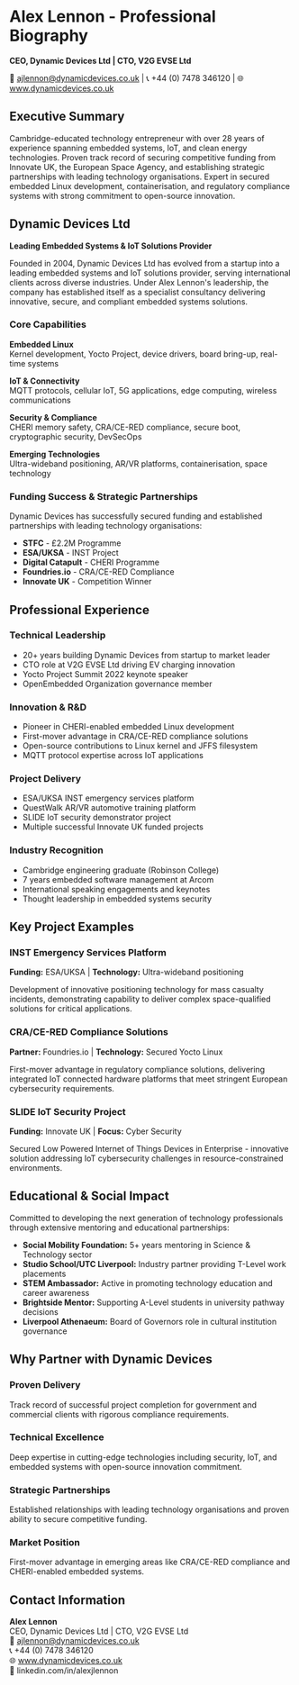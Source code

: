 # Alex Lennon - Professional Biography

**CEO, Dynamic Devices Ltd | CTO, V2G EVSE Ltd**

📧 ajlennon@dynamicdevices.co.uk | 📞 +44 (0) 7478 346120 | 🌐 www.dynamicdevices.co.uk

## Executive Summary

Cambridge-educated technology entrepreneur with over 28 years of experience spanning embedded systems, IoT, and clean energy technologies. Proven track record of securing competitive funding from Innovate UK, the European Space Agency, and establishing strategic partnerships with leading technology organisations. Expert in secured embedded Linux development, containerisation, and regulatory compliance systems with strong commitment to open-source innovation.

## Dynamic Devices Ltd
**Leading Embedded Systems & IoT Solutions Provider**

Founded in 2004, Dynamic Devices Ltd has evolved from a startup into a leading embedded systems and IoT solutions provider, serving international clients across diverse industries. Under Alex Lennon's leadership, the company has established itself as a specialist consultancy delivering innovative, secure, and compliant embedded systems solutions.

### Core Capabilities

**Embedded Linux**  
Kernel development, Yocto Project, device drivers, board bring-up, real-time systems

**IoT & Connectivity**  
MQTT protocols, cellular IoT, 5G applications, edge computing, wireless communications

**Security & Compliance**  
CHERI memory safety, CRA/CE-RED compliance, secure boot, cryptographic security, DevSecOps

**Emerging Technologies**  
Ultra-wideband positioning, AR/VR platforms, containerisation, space technology

### Funding Success & Strategic Partnerships

Dynamic Devices has successfully secured funding and established partnerships with leading technology organisations:

- **STFC** - £2.2M Programme
- **ESA/UKSA** - INST Project
- **Digital Catapult** - CHERI Programme
- **Foundries.io** - CRA/CE-RED Compliance
- **Innovate UK** - Competition Winner

## Professional Experience

### Technical Leadership
- 20+ years building Dynamic Devices from startup to market leader
- CTO role at V2G EVSE Ltd driving EV charging innovation
- Yocto Project Summit 2022 keynote speaker
- OpenEmbedded Organization governance member

### Innovation & R&D
- Pioneer in CHERI-enabled embedded Linux development
- First-mover advantage in CRA/CE-RED compliance solutions
- Open-source contributions to Linux kernel and JFFS filesystem
- MQTT protocol expertise across IoT applications

### Project Delivery
- ESA/UKSA INST emergency services platform
- QuestWalk AR/VR automotive training platform
- SLIDE IoT security demonstrator project
- Multiple successful Innovate UK funded projects

### Industry Recognition
- Cambridge engineering graduate (Robinson College)
- 7 years embedded software management at Arcom
- International speaking engagements and keynotes
- Thought leadership in embedded systems security

## Key Project Examples

### INST Emergency Services Platform
**Funding:** ESA/UKSA | **Technology:** Ultra-wideband positioning

Development of innovative positioning technology for mass casualty incidents, demonstrating capability to deliver complex space-qualified solutions for critical applications.

### CRA/CE-RED Compliance Solutions
**Partner:** Foundries.io | **Technology:** Secured Yocto Linux

First-mover advantage in regulatory compliance solutions, delivering integrated IoT connected hardware platforms that meet stringent European cybersecurity requirements.

### SLIDE IoT Security Project
**Funding:** Innovate UK | **Focus:** Cyber Security

Secured Low Powered Internet of Things Devices in Enterprise - innovative solution addressing IoT cybersecurity challenges in resource-constrained environments.

## Educational & Social Impact

Committed to developing the next generation of technology professionals through extensive mentoring and educational partnerships:

- **Social Mobility Foundation:** 5+ years mentoring in Science & Technology sector
- **Studio School/UTC Liverpool:** Industry partner providing T-Level work placements
- **STEM Ambassador:** Active in promoting technology education and career awareness
- **Brightside Mentor:** Supporting A-Level students in university pathway decisions
- **Liverpool Athenaeum:** Board of Governors role in cultural institution governance

## Why Partner with Dynamic Devices

### Proven Delivery
Track record of successful project completion for government and commercial clients with rigorous compliance requirements.

### Technical Excellence
Deep expertise in cutting-edge technologies including security, IoT, and embedded systems with open-source innovation commitment.

### Strategic Partnerships
Established relationships with leading technology organisations and proven ability to secure competitive funding.

### Market Position
First-mover advantage in emerging areas like CRA/CE-RED compliance and CHERI-enabled embedded systems.

## Contact Information

**Alex Lennon**  
CEO, Dynamic Devices Ltd | CTO, V2G EVSE Ltd  
📧 ajlennon@dynamicdevices.co.uk  
📞 +44 (0) 7478 346120  
🌐 www.dynamicdevices.co.uk  
🔗 linkedin.com/in/alexjlennon